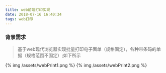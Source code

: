 ```yaml
---
title: web前端打印实现
date: 2018-07-16 16:40:34
tags: web打印
---
```


### 背景需求

> 基于web现代浏览器实现批量打印电子面单（规格固定），各种带条码的单据（规格范围不固定）;如下所示

{% img /assets/webPrint1.png %}
{% img /assets/webPrint2.png %}

